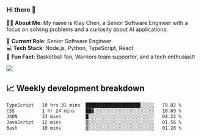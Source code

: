 ### Hi there 👋

👨‍💻 **About Me**: My name is Klay Chen, a Senior Software Engineer with a focus on solving problems and a curiosity about AI applications.

💼 **Current Role**: Senior Software Engineer  
💻 **Tech Stack**: Node.js, Python, TypeScript, React  
🏀 **Fun Fact**: Basketball fan, Warriors team supporter, and a tech enthusiast!

<img align="center" src="https://github-readme-stats.vercel.app/api?username=nameczz&show_icons=true&hide_title=true&theme=dracula" />

## 📈 Weekly development breakdown

<!--START_SECTION:waka-->

```txt
TypeScript   10 hrs 31 mins  ████████████████████░░░░░   79.82 %
CSS          1 hr 24 mins    ██▓░░░░░░░░░░░░░░░░░░░░░░   10.69 %
JSON         33 mins         █░░░░░░░░░░░░░░░░░░░░░░░░   04.22 %
JavaScript   12 mins         ▒░░░░░░░░░░░░░░░░░░░░░░░░   01.56 %
Bash         10 mins         ▒░░░░░░░░░░░░░░░░░░░░░░░░   01.28 %
```

<!--END_SECTION:waka-->
